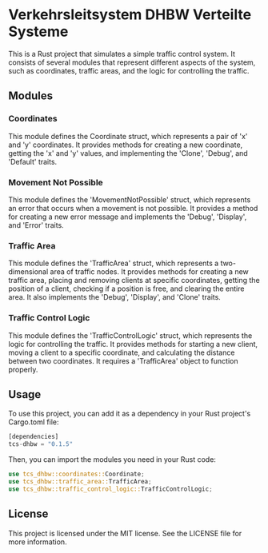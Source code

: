 # Verkehrsleitsystem DHBW Verteilte Systeme

This is a Rust project that simulates a simple traffic control system. It consists of several modules that represent different aspects of the system, such as coordinates, traffic areas, and the logic for controlling the traffic.

## Modules

### Coordinates

This module defines the Coordinate struct, which represents a pair of 'x' and 'y' coordinates. It provides methods for creating a new coordinate, getting the 'x' and 'y' values, and implementing the 'Clone', 'Debug', and 'Default' traits.

### Movement Not Possible

This module defines the 'MovementNotPossible' struct, which represents an error that occurs when a movement is not possible. It provides a method for creating a new error message and implements the 'Debug', 'Display', and 'Error' traits.

### Traffic Area

This module defines the 'TrafficArea' struct, which represents a two-dimensional area of traffic nodes. It provides methods for creating a new traffic area, placing and removing clients at specific coordinates, getting the position of a client, checking if a position is free, and clearing the entire area. It also implements the 'Debug', 'Display', and 'Clone' traits.

### Traffic Control Logic

This module defines the 'TrafficControlLogic' struct, which represents the logic for controlling the traffic. It provides methods for starting a new client, moving a client to a specific coordinate, and calculating the distance between two coordinates. It requires a 'TrafficArea' object to function properly.

## Usage

To use this project, you can add it as a dependency in your Rust project's Cargo.toml file:

```rust
[dependencies]
tcs-dhbw = "0.1.5"
```

Then, you can import the modules you need in your Rust code:

```rust
use tcs_dhbw::coordinates::Coordinate;
use tcs_dhbw::traffic_area::TrafficArea;
use tcs_dhbw::traffic_control_logic::TrafficControlLogic;
```

## License

This project is licensed under the MIT license. See the LICENSE file for more information.